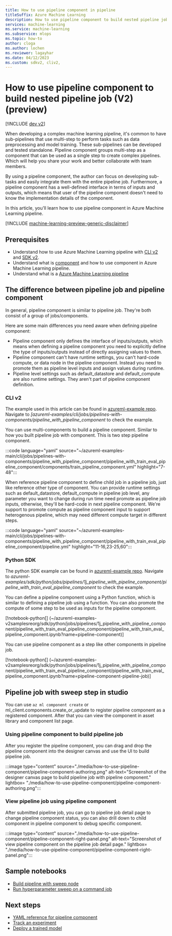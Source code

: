 ```yaml
---
title: How to use pipeline component in pipeline 
titleSuffix: Azure Machine Learning
description: How to use pipeline component to build nested pipeline job in Azure Machine Learning pipeline using CLI v2 and Python SDK
services: machine-learning
ms.service: machine-learning
ms.subservice: mlops
ms.topic: how-to
author: cloga
ms.author: lochen
ms.reviewer: lagayhar
ms.date: 04/12/2023
ms.custom: sdkv2, cliv2, 
---
```


# How to use pipeline component to build nested pipeline job (V2) (preview)

[!INCLUDE [dev v2](../../includes/machine-learning-dev-v2.md)]

When developing a complex machine learning pipeline, it's common to have sub-pipelines that use multi-step  to perform tasks such as data preprocessing and model training. These sub-pipelines can be developed and tested standalone. Pipeline component groups multi-step as a component that can be used as a single step to create complex pipelines. Which will help you share your work and better collaborate with team members.

By using a pipeline component, the author can focus on developing sub-tasks and easily integrate them with the entire pipeline job. Furthermore, a pipeline component has a well-defined interface in terms of inputs and outputs, which means that user of the pipeline component doesn't need to know the implementation details of the component.

In this article, you'll learn how to use pipeline component in Azure Machine Learning pipeline.

[!INCLUDE [machine-learning-preview-generic-disclaimer](../../includes/machine-learning-preview-generic-disclaimer.md)]

## Prerequisites

- Understand how to use Azure Machine Learning pipeline with [CLI v2](how-to-create-component-pipelines-cli.md) and [SDK v2](how-to-create-component-pipeline-python.md).
- Understand what is [component](concept-ml-pipelines.md) and how to use component in Azure Machine Learning pipeline.
- Understand what is a [Azure Machine Learning pipeline](concept-ml-pipelines.md)

## The difference between pipeline job and pipeline component

In general, pipeline component is similar to pipeline job. They're both consist of a group of jobs/components. 

Here are some main differences you need aware when defining pipeline component:

- Pipeline component only defines the interface of inputs/outputs, which means when defining a pipeline component you need to explicitly define the type of inputs/outputs instead of directly assigning values to them.
- Pipeline component can't have runtime settings, you can't hard-code compute, or data node in the pipeline component. Instead you need to promote them as pipeline level inputs and assign values during runtime.
- Pipeline level settings such as default_datastore and default_compute are also runtime settings. They aren't part of pipeline component definition.

### CLI v2

The example used in this article can be found in [azureml-example repo](https://github.com/Azure/azureml-examples). Navigate to *[azureml-examples/cli/jobs/pipelines-with-components/pipeline_with_pipeline_component* to check the example.

You can use multi-components to build a pipeline component. Similar to how you built pipeline job with component. This is two step pipeline component.

:::code language="yaml" source="~/azureml-examples-main/cli/jobs/pipelines-with-components/pipeline_with_pipeline_component/pipeline_with_train_eval_pipeline_component/components/train_pipeline_component.yml" highlight="7-48":::

When reference pipeline component to define child job in a pipeline job, just like reference other type of component. You can provide runtime settings such as default_datastore, default_compute in pipeline job level, any parameter you want to change during run time need promote as pipeline job inputs, otherwise, they'll be hard-code in next pipeline component. We're support to promote compute as pipeline component input to support heterogenous pipeline, which may need different compute target in different steps.

:::code language="yaml" source="~/azureml-examples-main/cli/jobs/pipelines-with-components/pipeline_with_pipeline_component/pipeline_with_train_eval_pipeline_component/pipeline.yml" highlight="11-16,23-25,60":::

### Python SDK

The python SDK example can be found in [azureml-example repo](https://github.com/Azure/azureml-examples). Navigate to *azureml-examples/sdk/python/jobs/pipelines/1j_pipeline_with_pipeline_component/pipeline_with_train_eval_pipeline_component* to check the example.

You can define a pipeline component using a Python function, which is similar to defining a pipeline job using a function. You can also promote the compute of some step to be used as inputs for the pipeline component.

[!notebook-python[] (~/azureml-examples-v2samplesreorg/sdk/python/jobs/pipelines/1j_pipeline_with_pipeline_component/pipeline_with_train_eval_pipeline_component/pipeline_with_train_eval_pipeline_component.ipynb?name=pipeline-component)]

You can use pipeline component as a step like other components in pipeline job.

[!notebook-python[] (~/azureml-examples-v2samplesreorg/sdk/python/jobs/pipelines/1j_pipeline_with_pipeline_component/pipeline_with_train_eval_pipeline_component/pipeline_with_train_eval_pipeline_component.ipynb?name=pipeline-component-pipeline-job)]

## Pipeline job with sweep step in studio

You can use `az ml component create` or ml_client.components.create_or_update to register pipeline component as a registered component. After that you can view the component in asset library and component list page.

### Using pipeline component to build pipeline job

After you register the pipeline component, you can drag and drop the pipeline component into the designer canvas and use the UI to build pipeline job.

:::image type="content" source="./media/how-to-use-pipeline-component/pipeline-component-authoring.png" alt-text="Screenshot of the designer canvas page to build pipeline job with pipeline component." lightbox= "./media/how-to-use-pipeline-component/pipeline-component-authoring.png":::

### View pipeline job using pipeline component

After submitted pipeline job, you can go to pipeline job detail page to change pipeline component status, you can also drill down to child component in pipeline component to debug specific component.

:::image type="content" source="./media/how-to-use-pipeline-component/pipeline-component-right-panel.png" alt-text="Screenshot of view pipeline component on the pipeline job detail page." lightbox= "./media/how-to-use-pipeline-component/pipeline-component-right-panel.png":::

## Sample notebooks

- [Build pipeline with sweep node](https://github.com/Azure/azureml-examples/blob/v2samplesreorg/sdk/python/jobs/pipelines/1c_pipeline_with_hyperparameter_sweep/pipeline_with_hyperparameter_sweep.ipynb)
- [Run hyperparameter sweep on a command job](https://github.com/Azure/azureml-examples/blob/v2samplesreorg/sdk/python/jobs/single-step/lightgbm/iris/lightgbm-iris-sweep.ipynb)

## Next steps
- [YAML reference for pipeline component](reference-yaml-component-pipeline.md)
- [Track an experiment](how-to-log-view-metrics.md)
- [Deploy a trained model](how-to-deploy-managed-online-endpoints.md)
